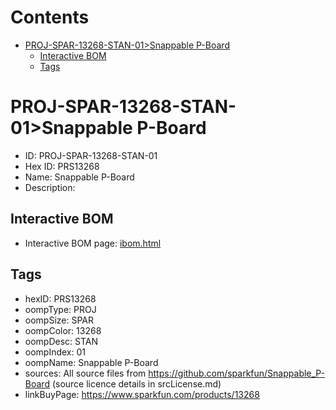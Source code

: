



Contents
========

* [PROJ-SPAR-13268-STAN-01>Snappable P-Board](#proj-spar-13268-stan-01snappable-p-board)
	* [Interactive BOM](#interactive-bom)
	* [Tags](#tags)

# PROJ-SPAR-13268-STAN-01>Snappable P-Board

- ID: PROJ-SPAR-13268-STAN-01
- Hex ID: PRS13268
- Name: Snappable P-Board
- Description: 

## Interactive BOM

- Interactive BOM page: [ibom.html](kicad/bom/ibom.html)

## Tags

- hexID: PRS13268
- oompType: PROJ
- oompSize: SPAR
- oompColor: 13268
- oompDesc: STAN
- oompIndex: 01
- oompName: Snappable P-Board
- sources: All source files from https://github.com/sparkfun/Snappable_P-Board (source licence details in srcLicense.md)
- linkBuyPage: https://www.sparkfun.com/products/13268
